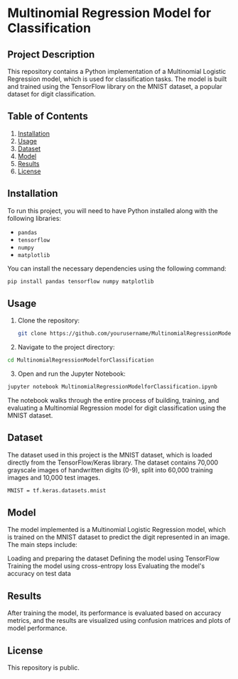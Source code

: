 # Multinomial Regression Model for Classification

## Project Description
This repository contains a Python implementation of a Multinomial Logistic Regression model, which is used for classification tasks. The model is built and trained using the TensorFlow library on the MNIST dataset, a popular dataset for digit classification.

## Table of Contents
1. [Installation](#installation)
2. [Usage](#usage)
3. [Dataset](#dataset)
4. [Model](#model)
5. [Results](#results)
6. [License](#license)

## Installation
To run this project, you will need to have Python installed along with the following libraries:
- `pandas`
- `tensorflow`
- `numpy`
- `matplotlib`

You can install the necessary dependencies using the following command:
```bash
pip install pandas tensorflow numpy matplotlib
```
## Usage
1. Clone the repository:
   ```bash
   git clone https://github.com/yourusername/MultinomialRegressionModelforClassification.git
   ```
2. Navigate to the project directory:
  ```bash
cd MultinomialRegressionModelforClassification
```
3. Open and run the Jupyter Notebook:
```bash
jupyter notebook MultinomialRegressionModelforClassification.ipynb
```
The notebook walks through the entire process of building, training, and evaluating a Multinomial Regression model for digit classification using the MNIST dataset.

## Dataset
The dataset used in this project is the MNIST dataset, which is loaded directly from the TensorFlow/Keras library. The dataset contains 70,000 grayscale images of handwritten digits (0-9), split into 60,000 training images and 10,000 test images.
```bash
MNIST = tf.keras.datasets.mnist
```

## Model
The model implemented is a Multinomial Logistic Regression model, which is trained on the MNIST dataset to predict the digit represented in an image. The main steps include:

Loading and preparing the dataset
Defining the model using TensorFlow
Training the model using cross-entropy loss
Evaluating the model's accuracy on test data

## Results
After training the model, its performance is evaluated based on accuracy metrics, and the results are visualized using confusion matrices and plots of model performance.

## License
This repository is public.
